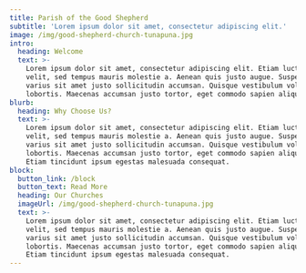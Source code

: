 ```yaml
---
title: Parish of the Good Shepherd
subtitle: 'Lorem ipsum dolor sit amet, consectetur adipiscing elit.'
image: /img/good-shepherd-church-tunapuna.jpg
intro:
  heading: Welcome
  text: >-
    Lorem ipsum dolor sit amet, consectetur adipiscing elit. Etiam luctus quam
    velit, sed tempus mauris molestie a. Aenean quis justo augue. Suspendisse
    varius sit amet justo sollicitudin accumsan. Quisque vestibulum volutpat
    lobortis. Maecenas accumsan justo tortor, eget commodo sapien aliquet vel.
blurb:
  heading: Why Choose Us?
  text: >-
    Lorem ipsum dolor sit amet, consectetur adipiscing elit. Etiam luctus quam
    velit, sed tempus mauris molestie a. Aenean quis justo augue. Suspendisse
    varius sit amet justo sollicitudin accumsan. Quisque vestibulum volutpat
    lobortis. Maecenas accumsan justo tortor, eget commodo sapien aliquet vel.
    Etiam tincidunt ipsum egestas malesuada consequat.
block:
  button_link: /block
  button_text: Read More
  heading: Our Churches
  imageUrl: /img/good-shepherd-church-tunapuna.jpg
  text: >-
    Lorem ipsum dolor sit amet, consectetur adipiscing elit. Etiam luctus quam
    velit, sed tempus mauris molestie a. Aenean quis justo augue. Suspendisse
    varius sit amet justo sollicitudin accumsan. Quisque vestibulum volutpat
    lobortis. Maecenas accumsan justo tortor, eget commodo sapien aliquet vel.
    Etiam tincidunt ipsum egestas malesuada consequat.
---
```


